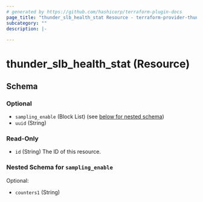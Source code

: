 ```yaml
---
# generated by https://github.com/hashicorp/terraform-plugin-docs
page_title: "thunder_slb_health_stat Resource - terraform-provider-thunder"
subcategory: ""
description: |-
  
---
```


# thunder_slb_health_stat (Resource)





<!-- schema generated by tfplugindocs -->
## Schema

### Optional

- `sampling_enable` (Block List) (see [below for nested schema](#nestedblock--sampling_enable))
- `uuid` (String)

### Read-Only

- `id` (String) The ID of this resource.

<a id="nestedblock--sampling_enable"></a>
### Nested Schema for `sampling_enable`

Optional:

- `counters1` (String)


